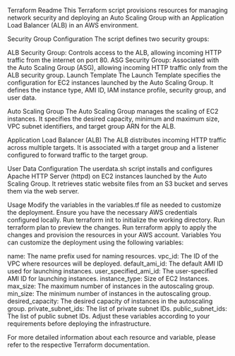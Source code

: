 Terraform Readme
This Terraform script provisions resources for managing network security and deploying an Auto Scaling Group with an Application Load Balancer (ALB) in an AWS environment.

Security Group Configuration
The script defines two security groups:

ALB Security Group: Controls access to the ALB, allowing incoming HTTP traffic from the internet on port 80.
ASG Security Group: Associated with the Auto Scaling Group (ASG), allowing incoming HTTP traffic only from the ALB security group.
Launch Template
The Launch Template specifies the configuration for EC2 instances launched by the Auto Scaling Group. It defines the instance type, AMI ID, IAM instance profile, security group, and user data.

Auto Scaling Group
The Auto Scaling Group manages the scaling of EC2 instances. It specifies the desired capacity, minimum and maximum size, VPC subnet identifiers, and target group ARN for the ALB.

Application Load Balancer (ALB)
The ALB distributes incoming HTTP traffic across multiple targets. It is associated with a target group and a listener configured to forward traffic to the target group.

User Data Configuration
The userdata.sh script installs and configures Apache HTTP Server (httpd) on EC2 instances launched by the Auto Scaling Group. It retrieves static website files from an S3 bucket and serves them via the web server.

Usage
Modify the variables in the variables.tf file as needed to customize the deployment.
Ensure you have the necessary AWS credentials configured locally.
Run terraform init to initialize the working directory.
Run terraform plan to preview the changes.
Run terraform apply to apply the changes and provision the resources in your AWS account.
Variables
You can customize the deployment using the following variables:

name: The name prefix used for naming resources.
vpc_id: The ID of the VPC where resources will be deployed.
default_ami_id: The default AMI ID used for launching instances.
user_specified_ami_id: The user-specified AMI ID for launching instances.
instance_type: Size of EC2 Instances.
max_size: The maximum number of instances in the autoscaling group.
min_size: The minimum number of instances in the autoscaling group.
desired_capacity: The desired capacity of instances in the autoscaling group.
private_subnet_ids: The list of private subnet IDs.
public_subnet_ids: The list of public subnet IDs.
Adjust these variables according to your requirements before deploying the infrastructure.

For more detailed information about each resource and variable, please refer to the respective Terraform documentation.